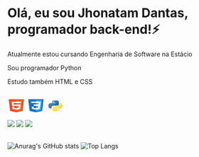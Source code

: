 # Olá, eu sou Jhonatam Dantas, programador back-end!⚡

<p>Atualmente estou cursando Engenharia de Software na Estácio </p>
<p>Sou programador Python</p>
<p>Estudo também HTML e CSS</p>



<div style="display: inline_block"><br>
  <img align="center" alt="Jhonatam-HTML" height="30" width="40" src="https://raw.githubusercontent.com/devicons/devicon/master/icons/html5/html5-original.svg">
  <img align="center" alt="Jhonatam-CSS" height="30" width="40" src="https://raw.githubusercontent.com/devicons/devicon/master/icons/css3/css3-original.svg">
  <img align="center" alt="Jhonatam-Python" height="30" width="40" src="https://raw.githubusercontent.com/devicons/devicon/master/icons/python/python-original.svg">

</div>

<br>
<div>
  <a href="https://www.instagram.com/jmx_ed/" target="_blank"><img src="https://img.shields.io/badge/-Instagram-%23E4405F?style=for-the-badge&logo=instagram&logoColor=white" target="_blank"></a>
  <a href = "jhonatam.dts@gmail.com"><img src="https://img.shields.io/badge/-Gmail-%23333?style=for-the-badge&logo=gmail&logoColor=white" target="_blank"></a>
  <a href="https://www.linkedin.com/in/jhonatam-dantas-836803353" target="_blank"><img src="https://img.shields.io/badge/-LinkedIn-%230077B5?style=for-the-badge&logo=linkedin&logoColor=white" target="_blank"></a> 
</div>

<br>

![Anurag's GitHub stats](https://github-readme-stats.vercel.app/api?username=jhonatamdantas&theme=aura_dark&show_icons=true&include_all_comits=true&locale=pt-br)
![Top Langs](https://github-readme-stats.vercel.app/api/top-langs/?username=jhonatamdantas&theme=aura_dark&show_icons=true&include_all_comits=true&locale=pt-br)
